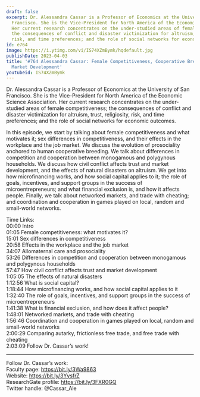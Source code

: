 ```yaml
---
draft: false
excerpt: Dr. Alessandra Cassar is a Professor of Economics at the University of San
  Francisco. She is the Vice-President for North America of the Economic Science Association.
  Her current research concentrates on the under-studied areas of female competitiveness;
  the consequences of conflict and disaster victimization for altruism, trust, religiosity,
  risk, and time preferences; and the role of social networks for economic outcomes.
id: e764
image: https://i.ytimg.com/vi/IS74XZmBymk/hqdefault.jpg
publishDate: 2023-04-03
title: '#764 Alessandra Cassar: Female Competitiveness, Cooperative Breeding, and
  Market Development'
youtubeid: IS74XZmBymk
---
```

Dr. Alessandra Cassar is a Professor of Economics at the University of San Francisco. She is the Vice-President for North America of the Economic Science Association. Her current research concentrates on the under-studied areas of female competitiveness; the consequences of conflict and disaster victimization for altruism, trust, religiosity, risk, and time preferences; and the role of social networks for economic outcomes.

In this episode, we start by talking about female competitiveness and what motivates it; sex differences in competitiveness, and their effects in the workplace and the job market. We discuss the evolution of prosociality anchored to human cooperative breeding. We talk about differences in competition and cooperation between monogamous and polygynous households. We discuss how civil conflict affects trust and market development, and the effects of natural disasters on altruism. We get into how microfinancing works, and how social capital applies to it; the role of goals, incentives, and support groups in the success of microentrepreneurs; and what financial exclusion is, and how it affects people. Finally, we talk about networked markets, and trade with cheating; and coordination and cooperation in games played on local, random and small-world networks.

Time Links:  
00:00 Intro  
01:05  Female competitiveness: what motivates it?  
15:01  Sex differences in competitiveness  
20:58  Effects in the workplace and the job market  
34:07  Allomaternal care and prosociality  
53:26  Differences in competition and cooperation between monogamous and polygynous households  
57:47  How civil conflict affects trust and market development  
1:05:05  The effects of natural disasters  
1:12:56  What is social capital?  
1:18:44  How microfinancing works, and how social capital applies to it  
1:32:40  The role of goals, incentives, and support groups in the success of microentrepreneurs  
1:41:38  What is financial exclusion, and how does it affect people?  
1:48:01  Networked markets, and trade with cheating  
1:56:46  Coordination and cooperation in games played on local, random and small-world networks  
2:00:29  Comparing autarky, frictionless free trade, and free trade with cheating  
2:03:09  Follow Dr. Cassar’s work!

---

Follow Dr. Cassar’s work:  
Faculty page: https://bit.ly/3Wa9863  
Website: https://bit.ly/3YysfrZ  
ResearchGate profile: https://bit.ly/3FXR0GQ  
Twitter handle: @Cassar_Ale
